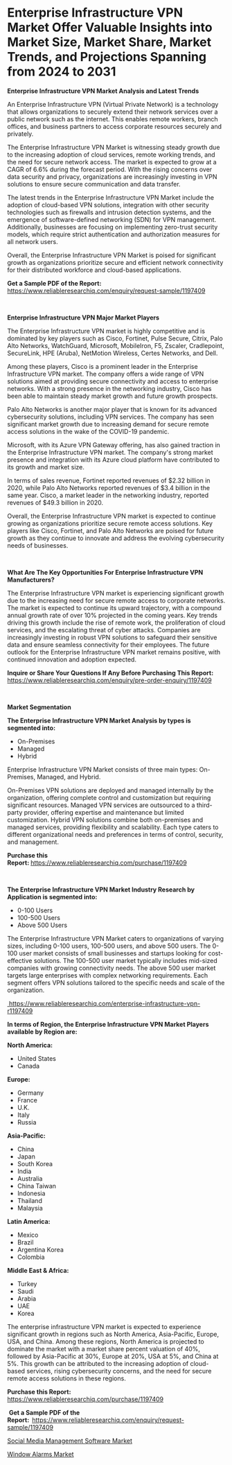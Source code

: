 <p><h1>Enterprise Infrastructure VPN Market Offer Valuable Insights into Market Size, Market Share, Market Trends, and Projections Spanning from 2024 to 2031</h1></p><p><strong>Enterprise Infrastructure VPN Market Analysis and Latest Trends</strong></p>
<p><p>An Enterprise Infrastructure VPN (Virtual Private Network) is a technology that allows organizations to securely extend their network services over a public network such as the internet. This enables remote workers, branch offices, and business partners to access corporate resources securely and privately.</p><p>The Enterprise Infrastructure VPN Market is witnessing steady growth due to the increasing adoption of cloud services, remote working trends, and the need for secure network access. The market is expected to grow at a CAGR of 6.6% during the forecast period. With the rising concerns over data security and privacy, organizations are increasingly investing in VPN solutions to ensure secure communication and data transfer.</p><p>The latest trends in the Enterprise Infrastructure VPN Market include the adoption of cloud-based VPN solutions, integration with other security technologies such as firewalls and intrusion detection systems, and the emergence of software-defined networking (SDN) for VPN management. Additionally, businesses are focusing on implementing zero-trust security models, which require strict authentication and authorization measures for all network users.</p><p>Overall, the Enterprise Infrastructure VPN Market is poised for significant growth as organizations prioritize secure and efficient network connectivity for their distributed workforce and cloud-based applications.</p></p>
<p><strong>Get a Sample PDF of the Report:&nbsp;</strong> <a href="https://www.reliableresearchiq.com/enquiry/request-sample/1197409">https://www.reliableresearchiq.com/enquiry/request-sample/1197409</a></p>
<p>&nbsp;</p>
<p><strong>Enterprise Infrastructure VPN Major Market Players</strong></p>
<p><p>The Enterprise Infrastructure VPN market is highly competitive and is dominated by key players such as Cisco, Fortinet, Pulse Secure, Citrix, Palo Alto Networks, WatchGuard, Microsoft, MobileIron, F5, Zscaler, Cradlepoint, SecureLink, HPE (Aruba), NetMotion Wireless, Certes Networks, and Dell.</p><p>Among these players, Cisco is a prominent leader in the Enterprise Infrastructure VPN market. The company offers a wide range of VPN solutions aimed at providing secure connectivity and access to enterprise networks. With a strong presence in the networking industry, Cisco has been able to maintain steady market growth and future growth prospects.</p><p>Palo Alto Networks is another major player that is known for its advanced cybersecurity solutions, including VPN services. The company has seen significant market growth due to increasing demand for secure remote access solutions in the wake of the COVID-19 pandemic.</p><p>Microsoft, with its Azure VPN Gateway offering, has also gained traction in the Enterprise Infrastructure VPN market. The company's strong market presence and integration with its Azure cloud platform have contributed to its growth and market size.</p><p>In terms of sales revenue, Fortinet reported revenues of $2.32 billion in 2020, while Palo Alto Networks reported revenues of $3.4 billion in the same year. Cisco, a market leader in the networking industry, reported revenues of $49.3 billion in 2020.</p><p>Overall, the Enterprise Infrastructure VPN market is expected to continue growing as organizations prioritize secure remote access solutions. Key players like Cisco, Fortinet, and Palo Alto Networks are poised for future growth as they continue to innovate and address the evolving cybersecurity needs of businesses.</p></p>
<p>&nbsp;</p>
<p><strong>What Are The Key Opportunities For Enterprise Infrastructure VPN Manufacturers?</strong></p>
<p><p>The Enterprise Infrastructure VPN market is experiencing significant growth due to the increasing need for secure remote access to corporate networks. The market is expected to continue its upward trajectory, with a compound annual growth rate of over 10% projected in the coming years. Key trends driving this growth include the rise of remote work, the proliferation of cloud services, and the escalating threat of cyber attacks. Companies are increasingly investing in robust VPN solutions to safeguard their sensitive data and ensure seamless connectivity for their employees. The future outlook for the Enterprise Infrastructure VPN market remains positive, with continued innovation and adoption expected.</p></p>
<p><strong>Inquire or Share Your Questions If Any Before Purchasing This Report:</strong> <a href="https://www.reliableresearchiq.com/enquiry/pre-order-enquiry/1197409">https://www.reliableresearchiq.com/enquiry/pre-order-enquiry/1197409</a></p>
<p>&nbsp;</p>
<p><strong>Market Segmentation</strong></p>
<p><strong>The Enterprise Infrastructure VPN Market Analysis by types is segmented into:</strong></p>
<p><ul><li>On-Premises</li><li>Managed</li><li>Hybrid</li></ul></p>
<p><p>Enterprise Infrastructure VPN Market consists of three main types: On-Premises, Managed, and Hybrid. </p><p>On-Premises VPN solutions are deployed and managed internally by the organization, offering complete control and customization but requiring significant resources. Managed VPN services are outsourced to a third-party provider, offering expertise and maintenance but limited customization. Hybrid VPN solutions combine both on-premises and managed services, providing flexibility and scalability. Each type caters to different organizational needs and preferences in terms of control, security, and management.</p></p>
<p><strong>Purchase this Report:&nbsp;</strong><a href="https://www.reliableresearchiq.com/purchase/1197409">https://www.reliableresearchiq.com/purchase/1197409</a></p>
<p>&nbsp;</p>
<p><strong>The Enterprise Infrastructure VPN Market Industry Research by Application is segmented into:</strong></p>
<p><ul><li>0-100 Users</li><li>100-500 Users</li><li>Above 500 Users</li></ul></p>
<p><p>The Enterprise Infrastructure VPN Market caters to organizations of varying sizes, including 0-100 users, 100-500 users, and above 500 users. The 0-100 user market consists of small businesses and startups looking for cost-effective solutions. The 100-500 user market typically includes mid-sized companies with growing connectivity needs. The above 500 user market targets large enterprises with complex networking requirements. Each segment offers VPN solutions tailored to the specific needs and scale of the organization.</p></p>
<p><a href="https://www.reliableresearchiq.com/enterprise-infrastructure-vpn-r1197409">&nbsp;https://www.reliableresearchiq.com/enterprise-infrastructure-vpn-r1197409</a></p>
<p><strong>In terms of Region, the Enterprise Infrastructure VPN Market Players available by Region are:</strong></p>
<p>
    <p> <strong> North America: </strong>
        <ul>
            <li>United States</li>
            <li>Canada</li>
        </ul>
        </p> 
    <p> <strong> Europe: </strong>
        <ul>
            <li>Germany</li>
            <li>France</li>
            <li>U.K.</li>
            <li>Italy</li>
            <li>Russia</li>
        </ul>
        </p> 
    <p> <strong> Asia-Pacific: </strong>
        <ul>
            <li>China</li>
            <li>Japan</li>
            <li>South Korea</li>
            <li>India</li>
            <li>Australia</li>
            <li>China Taiwan</li>
            <li>Indonesia</li>
            <li>Thailand</li>
            <li>Malaysia</li>
        </ul>
        </p> 
    <p> <strong> Latin America: </strong>
        <ul>
            <li>Mexico</li>
            <li>Brazil</li>
            <li>Argentina Korea</li>
            <li>Colombia</li>
        </ul>
        </p> 
    <p> <strong> Middle East & Africa: </strong>
        <ul>
            <li>Turkey</li>
            <li>Saudi</li>
            <li>Arabia</li>
            <li>UAE</li>
            <li>Korea</li>
        </ul>
    </p>
    </p>
<p><p>The enterprise infrastructure VPN market is expected to experience significant growth in regions such as North America, Asia-Pacific, Europe, USA, and China. Among these regions, North America is projected to dominate the market with a market share percent valuation of 40%, followed by Asia-Pacific at 30%, Europe at 20%, USA at 5%, and China at 5%. This growth can be attributed to the increasing adoption of cloud-based services, rising cybersecurity concerns, and the need for secure remote access solutions in these regions.</p></p>
<p><strong>Purchase this Report: </strong><a href="https://www.reliableresearchiq.com/purchase/1197409">https://www.reliableresearchiq.com/purchase/1197409</a></p>
<p>&nbsp;<strong>Get a Sample PDF of the Report:&nbsp;&nbsp;</strong><a href="https://www.reliableresearchiq.com/enquiry/request-sample/1197409">https://www.reliableresearchiq.com/enquiry/request-sample/1197409</a></p>
<p><strong></strong></p>
<p><p><a href="https://github.com/eliasMan59/Market-Research-Report-List-1/blob/main/social-media-management-software-market.md">Social Media Management Software Market</a></p><p><a href="https://issuu.com/reportprime-2/docs/window-alarms-market-size-2030.pptx">Window Alarms Market</a></p></p>